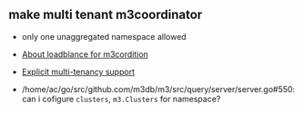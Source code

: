 ## make multi tenant m3coordinator

- only one unaggregated namespace allowed

- [About loadblance for m3cordition](https://github.com/m3db/m3/issues/1137)

- [Explicit multi-tenancy support](https://github.com/m3db/m3/issues/790)

- /home/ac/go/src/github.com/m3db/m3/src/query/server/server.go#550: can i cofigure `clusters`, `m3.Clusters` for namespace? 